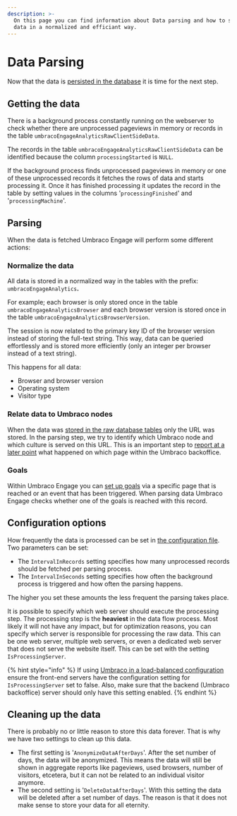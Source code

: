 ```yaml
---
description: >-
  On this page you can find information about Data parsing and how to store the
  data in a normalized and efficiant way.
---
```


# Data Parsing

Now that the data is [persisted in the database](data-storage.md) it is time for the next step.

## Getting the data

There is a background process constantly running on the webserver to check whether there are unprocessed pageviews in memory or records in the table `umbracoEngageAnalyticsRawClientSideData`.

The records in the table `umbracoEngageAnalyticsRawClientSideData` can be identified because the column `processingStarted` is `NULL`.

If the background process finds unprocessed pageviews in memory or one of these unprocessed records it fetches the rows of data and starts processing it. Once it has finished processing it updates the record in the table by setting values in the columns '`processingFinished`' and '`processingMachine`'.

## Parsing

When the data is fetched Umbraco Engage will perform some different actions:

### Normalize the data

All data is stored in a normalized way in the tables with the prefix: `umbracoEngageAnalytics`**.**

For example; each browser is only stored once in the table `umbracoEngageAnalyticsBrowser` and each browser version is stored once in the table `umbracoEngageAnalyticsBrowserVersion`.

The session is now related to the primary key ID of the browser version instead of storing the full-text string. This way, data can be queried effortlessly and is stored more efficiently (only an integer per browser instead of a text string).

This happens for all data:

* Browser and browser version
* Operating system
* Visitor type

### Relate data to Umbraco nodes

When the data was [stored in the raw database tables](data-storage.md) only the URL was stored. In the parsing step, we try to identify which Umbraco node and which culture is served on this URL. This is an important step to [report at a later point](reporting.md) what happened on which page within the Umbraco backoffice.

### Goals

Within Umbraco Engage you can [set up goals](../../settings/custom-goals-scoring.md) via a specific page that is reached or an event that has been triggered. When parsing data Umbraco Engage checks whether one of the goals is reached with this record.

## Configuration options

How frequently the data is processed can be set in [the configuration file](../../settings/configuration.md). Two parameters can be set:

* The `IntervalInRecords` setting specifies how many unprocessed records should be fetched per parsing process.
* The `IntervalInSeconds` setting specifies how often the background process is triggered and how often the parsing happens.

The higher you set these amounts the less frequent the parsing takes place.

It is possible to specify which web server should execute the processing step. The processing step is the **heaviest** in the data flow process. Most likely it will not have any impact, but for optimization reasons, you can specify which server is responsible for processing the raw data. This can be one web server, multiple web servers, or even a dedicated web server that does not serve the website itself. This can be set with the setting `IsProcessingServer`.

{% hint style="info" %}
If using [Umbraco in a load-balanced configuration](../../../getting-started/for-developers/loadbalancing-and-cm-cd-environments.md) ensure the front-end servers have the configuration setting for `IsProcessingServer` set to false. Also, make sure that the backend (Umbraco backoffice) server should only have this setting enabled.
{% endhint %}

## Cleaning up the data

There is probably no or little reason to store this data forever. That is why we have two settings to clean up this data.

* The first setting is '`AnonymizeDataAfterDays`'. After the set number of days, the data will be anonymized. This means the data will still be shown in aggregate reports like pageviews, used browsers, number of visitors, etcetera, but it can not be related to an individual visitor anymore.
* The second setting is '`DeleteDataAfterDays`'. With this setting the data will be deleted after a set number of days. The reason is that it does not make sense to store your data for all eternity.
